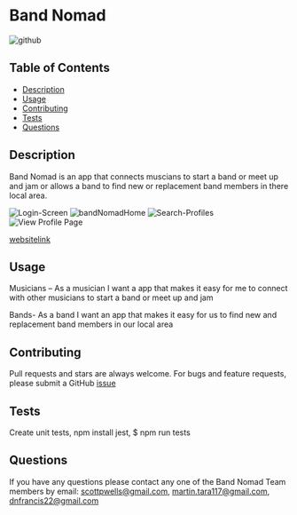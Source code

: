 
# Band Nomad
  
  ![github](https://img.shields.io/badge/license-APACHE%202.0-blue.svg)

  ## Table of Contents
  * [Description](#description)
  * [Usage](#usage)
  * [Contributing](#contributing)
  * [Tests](#tests)
  * [Questions](#questions)
 

  ## Description
Band Nomad is an app that connects muscians to start a band or meet up and jam or allows a band to find new or replacement band members in there local area.

![Login-Screen](https://user-images.githubusercontent.com/57837212/108580195-71b3d980-72f8-11eb-8185-52c5fbac38af.PNG)
![bandNomadHome](https://user-images.githubusercontent.com/57837212/108580236-a6279580-72f8-11eb-88d1-7845ea9d8e70.PNG)
![Search-Profiles](https://user-images.githubusercontent.com/57837212/108580435-6f9e4a80-72f9-11eb-965d-073847132ad3.PNG)
![View Profile Page](https://user-images.githubusercontent.com/57837212/108580547-ec312900-72f9-11eb-905e-f24776d90c17.PNG)
 

  [websitelink](https://fathomless-woodland-46781.herokuapp.com/)


  ## Usage
Musicians – As a musician I want a app that makes it easy for me to connect with other musicians to start a band or meet up and jam
 
Bands- As a band I want an app that makes it easy for us to find new and replacement band members in our local area


  ## Contributing
  Pull requests and stars are always welcome. For bugs and feature requests, please submit a GitHub [issue](https://github.com/dnfrancis22/band-nomad/issues)

  ## Tests
  Create unit tests,
  npm install jest,
  $ npm run tests
  
  ## Questions
  If you have any questions please contact any one of the Band Nomad Team members by email: 
  scottpwells@gmail.com, martin.tara117@gmail.com, dnfrancis22@gmail.com

